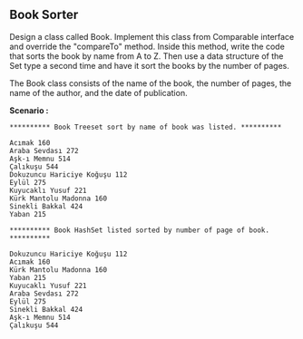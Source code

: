 ## Book Sorter 

Design a class called Book. Implement this class from Comparable interface and override the "compareTo" method. Inside this method, write the code that sorts the book by name from A to Z. Then use a data structure of the Set type a second time and have it sort the books by the number of pages. 

The Book class consists of the name of the book, the number of pages, the name of the author, and the date of publication. 

**Scenario :** 
``` output 
********** Book Treeset sort by name of book was listed. **********

Acımak 160
Araba Sevdası 272
Aşk-ı Memnu 514
Çalıkuşu 544
Dokuzuncu Hariciye Koğuşu 112
Eylül 275
Kuyucaklı Yusuf 221
Kürk Mantolu Madonna 160
Sinekli Bakkal 424
Yaban 215

********** Book HashSet listed sorted by number of page of book. **********

Dokuzuncu Hariciye Koğuşu 112
Acımak 160
Kürk Mantolu Madonna 160
Yaban 215
Kuyucaklı Yusuf 221
Araba Sevdası 272
Eylül 275
Sinekli Bakkal 424
Aşk-ı Memnu 514
Çalıkuşu 544
```